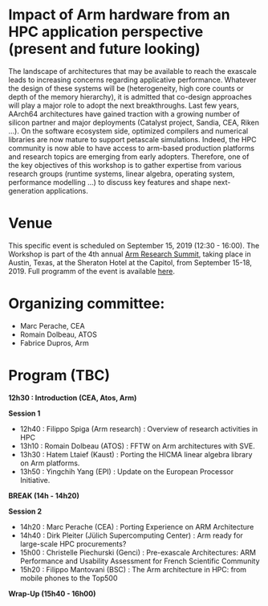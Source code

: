# Impact of Arm hardware from an HPC application perspective (present and future looking)


The landscape of architectures that may be available to reach the exascale leads to increasing concerns regarding applicative performance. Whatever the design of these systems will be (heterogeneity, high core counts or depth of the memory hierarchy), it is admitted that co-design approaches will play a major role to adopt the next breakthroughs. Last few years, AArch64 architectures have gained traction with a growing number of silicon partner and major deployments (Catalyst project, Sandia, CEA, Riken …).  On the software ecosystem side, optimized compilers and numerical libraries are now mature to support petascale simulations.
 Indeed, the HPC community is now able to have access to arm-based production platforms and research topics are emerging from early adopters.  Therefore, one of the key objectives of this workshop is to gather expertise from various research groups (runtime systems, linear algebra, operating system, performance modelling …) to discuss key features and shape next-generation applications. 
 

# Venue

This specific event is scheduled on September 15, 2019 (12:30 - 16:00).
The Workshop is part of the 4th annual [Arm Research Summit](https://www.arm.com/company/events/research-summit), taking place in Austin, Texas, at the Sheraton Hotel at the Capitol, from September 15-18, 2019. Full programm of the event is available  [here](https://eu.eventscloud.com/ehome/200185849).

# Organizing committee:
* Marc Perache, CEA 
* Romain Dolbeau, ATOS	
* Fabrice Dupros, Arm	

  
# Program (TBC)

__12h30 : Introduction (CEA, Atos, Arm)__ 

__Session 1__
* 12h40  : Filippo Spiga (Arm research) : Overview of research activities in HPC
* 13h10  : Romain Dolbeau (ATOS) : FFTW on Arm architectures with SVE.
* 13h30  : Hatem Ltaief (Kaust)  : Porting the HICMA linear algebra library on Arm platforms. 
* 13h50  : Yingchih Yang (EPI)   : Update on the European Processor Initiative.

__BREAK (14h - 14h20)__

__Session 2__	
* 14h20  : Marc Perache (CEA) : Porting Experience on ARM Architecture
* 14h40  : Dirk Pleiter (Jülich Supercomputing Center) : Arm ready for large-scale HPC procurements?
* 15h00  : Christelle Piechurski (Genci) : Pre-exascale Architectures: ARM Performance and Usability Assessment for French Scientific Community
* 15h20  : Filippo Mantovani (BSC) : The Arm architecture in HPC: from mobile phones to the Top500

__Wrap-Up (15h40 - 16h00)__

